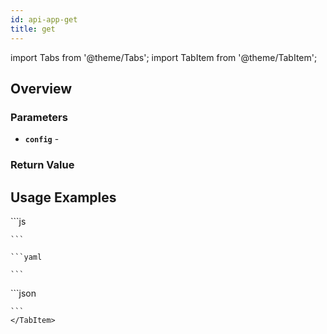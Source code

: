 ```yaml
---
id: api-app-get
title: get
---
```


import Tabs from '@theme/Tabs';
import TabItem from '@theme/TabItem';

## Overview

### Parameters
- **`config`** -  
### Return Value

## Usage Examples

<Tabs>
    <TabItem value="jsonnet" label="Jsonnet" default>
    ```js

    ```
  </TabItem>
  <TabItem value="yaml" label="YAML Output">

    ```yaml

    ```
  </TabItem>
  <TabItem value="json" label="JSON Output">
    ```json

    ```  
    </TabItem>
</Tabs>
